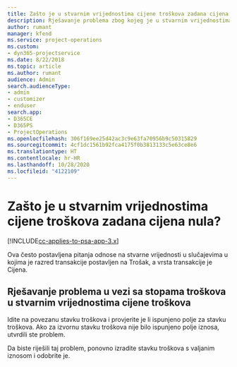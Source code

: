 ```yaml
---
title: Zašto je u stvarnim vrijednostima cijene troškova zadana cijena nula?
description: Rješavanje problema zbog kojeg je u stvarnim vrijednostima cijene troškova zadana cijena 0.
author: rumant
manager: kfend
ms.service: project-operations
ms.custom:
- dyn365-projectservice
ms.date: 8/22/2018
ms.topic: article
ms.author: rumant
audience: Admin
search.audienceType:
- admin
- customizer
- enduser
search.app:
- D365CE
- D365PS
- ProjectOperations
ms.openlocfilehash: 306f169ee25d42ac3c9e63fa70956b9c50315829
ms.sourcegitcommit: 4cf1dc1561b92fca4175f0b3813133c5e63ce8e6
ms.translationtype: HT
ms.contentlocale: hr-HR
ms.lasthandoff: 10/28/2020
ms.locfileid: "4122109"
---
```

# <a name="why-is-the-price-defaulting-to-zero-on-expense-cost-actuals"></a>Zašto je u stvarnim vrijednostima cijene troškova zadana cijena nula?

[!INCLUDE[cc-applies-to-psa-app-3.x](../includes/cc-applies-to-psa-app-3x.md)]

Ova često postavljena pitanja odnose na stvarne vrijednosti u slučajevima u kojima je razred transakcije postavljen na Trošak, a vrsta transakcije je Cijena.

## <a name="troubleshooting-cost-rates-on-expense-cost-actuals"></a>Rješavanje problema u vezi sa stopama troškova u stvarnim vrijednostima cijene troškova

Idite na povezanu stavku troškova i provjerite je li ispunjeno polje za stavku troškova. Ako za izvornu stavku troškova nije bilo ispunjeno polje iznosa, utvrdili ste problem.
 
Da biste riješili taj problem, ponovno izradite stavku troškova s valjanim iznosom i odobrite je.
